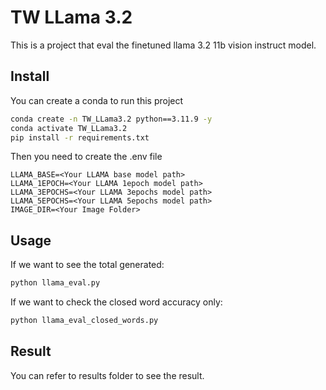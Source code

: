 # TW LLama 3.2

This is a project that eval the finetuned llama 3.2 11b vision instruct model.

## Install

You can create a conda to run this project

```bash
conda create -n TW_LLama3.2 python==3.11.9 -y
conda activate TW_LLama3.2
pip install -r requirements.txt
```

Then you need to create the .env file

```.env
LLAMA_BASE=<Your LLAMA base model path>
LLAMA_1EPOCH=<Your LLAMA 1epoch model path>
LLAMA_3EPOCHS=<Your LLAMA 3epochs model path>
LLAMA_5EPOCHS=<Your LLAMA 5epochs model path>
IMAGE_DIR=<Your Image Folder>
```

## Usage

If we want to see the total generated:
```bash
python llama_eval.py
```

If we want to check the closed word accuracy only:
```bash
python llama_eval_closed_words.py
```

## Result

You can refer to results folder to see the result.